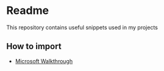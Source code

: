 # Readme

This repository contains useful snippets used in my projects

## How to import

- [Microsoft Walkthrough](https://docs.microsoft.com/en-us/visualstudio/ide/walkthrough-creating-a-code-snippet?view=vs-2019)
